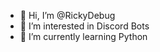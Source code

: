 - 👋 Hi, I’m @RickyDebug
- 👀 I’m interested in Discord Bots
- 🌱 I’m currently learning Python

<!---
RickyDebug/RickyDebug is a ✨ special ✨ repository because its `README.md` (this file) appears on your GitHub profile.
You can click the Preview link to take a look at your changes.
--->
